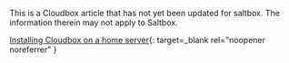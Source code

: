 This is a Cloudbox article that has not yet been updated for saltbox.  The information therein may not apply to Saltbox.

[Installing Cloudbox on a home server](https://docs.google.com/document/d/1lYWKSYqDgy6V5xnfGwUbvZimAOf25GdLPPdC4V3TilQ/edit?usp=sharing){: target=_blank rel="noopener noreferrer" }
